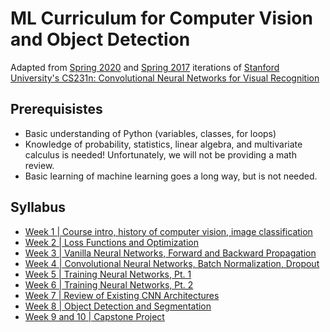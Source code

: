 # ML Curriculum for Computer Vision and Object Detection
Adapted from [Spring 2020](http://cs231n.stanford.edu/2020/syllabus.html) and [Spring 2017](http://cs231n.stanford.edu/2017/syllabus.html) iterations of [Stanford University's CS231n: Convolutional Neural Networks for Visual Recognition](http://cs231n.stanford.edu/index.html)

## Prerequisistes
* Basic understanding of Python (variables, classes, for loops)
* Knowledge of probability, statistics, linear algebra, and multivariate calculus is needed! Unfortunately, we will not be providing a math review.
* Basic learning of machine learning goes a long way, but is not needed.

## Syllabus
* [Week 1 | Course intro, history of computer vision, image classification](week1.md)
* [Week 2 | Loss Functions and Optimization](week2.md)
* [Week 3 | Vanilla Neural Networks, Forward and Backward Propagation](week3.md)
* [Week 4 | Convolutional Neural Networks, Batch Normalization, Dropout](week4.md)
* [Week 5 | Training Neural Networks, Pt. 1](week5.md)
* [Week 6 | Training Neural Networks, Pt. 2](week6.md)
* [Week 7 | Review of Existing CNN Architectures](week7.md)
* [Week 8 | Object Detection and Segmentation](week8.md)
* [Week 9 and 10 | Capstone Project](capstone.md)